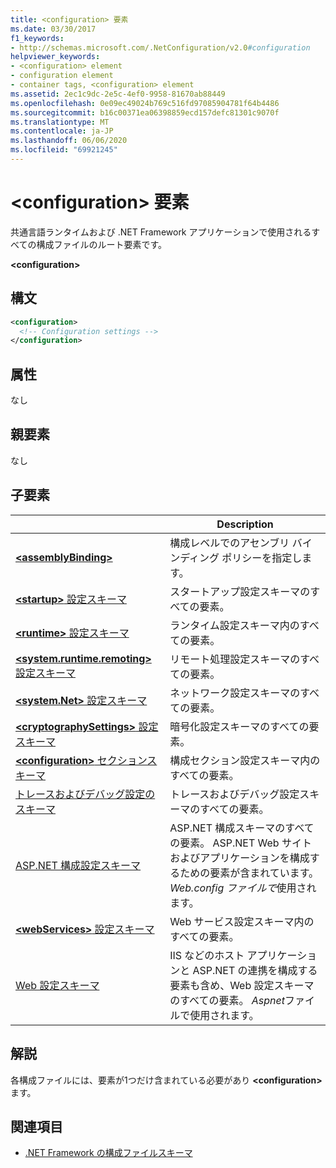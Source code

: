 ```yaml
---
title: <configuration> 要素
ms.date: 03/30/2017
f1_keywords:
- http://schemas.microsoft.com/.NetConfiguration/v2.0#configuration
helpviewer_keywords:
- <configuration> element
- configuration element
- container tags, <configuration> element
ms.assetid: 2ec1c9dc-2e5c-4ef0-9958-81670ab88449
ms.openlocfilehash: 0e09ec49024b769c516fd97085904781f64b4486
ms.sourcegitcommit: b16c00371ea06398859ecd157defc81301c9070f
ms.translationtype: MT
ms.contentlocale: ja-JP
ms.lasthandoff: 06/06/2020
ms.locfileid: "69921245"
---
```

# <a name="configuration-element"></a>\<configuration> 要素

共通言語ランタイムおよび .NET Framework アプリケーションで使用されるすべての構成ファイルのルート要素です。

**\<configuration>**

## <a name="syntax"></a>構文

```xml
<configuration>
  <!-- Configuration settings -->
</configuration>
```

## <a name="attributes"></a>属性

なし

## <a name="parent-element"></a>親要素

なし

## <a name="child-elements"></a>子要素

|     | Description |
| --- | ----------- |
| [**\<assemblyBinding>**](assemblybinding-element-for-configuration.md) | 構成レベルでのアセンブリ バインディング ポリシーを指定します。|
| [**\<startup>** 設定スキーマ](./startup/index.md) | スタートアップ設定スキーマのすべての要素。 |
| [**\<runtime>** 設定スキーマ](./runtime/index.md) | ランタイム設定スキーマ内のすべての要素。 |
| [**\<system.runtime.remoting>** 設定スキーマ](https://docs.microsoft.com/previous-versions/dotnet/netframework-4.0/z415cf9a(v=vs.100)) | リモート処理設定スキーマのすべての要素。 |
| [**\<system.Net>** 設定スキーマ](./network/index.md) | ネットワーク設定スキーマのすべての要素。 |
| [**\<cryptographySettings>** 設定スキーマ](./cryptography/index.md) | 暗号化設定スキーマのすべての要素。 |
| [**\<configuration>** セクションスキーマ](configuration-sections-schema.md) | 構成セクション設定スキーマ内のすべての要素。 |
| [トレースおよびデバッグ設定のスキーマ](./trace-debug/index.md) | トレースおよびデバッグ設定スキーマのすべての要素。 |
| [ASP.NET 構成設定スキーマ](https://docs.microsoft.com/previous-versions/dotnet/netframework-4.0/b5ysx397(v=vs.100)) | ASP.NET 構成スキーマのすべての要素。 ASP.NET Web サイトおよびアプリケーションを構成するための要素が含まれています。 *Web.config ファイルで*使用されます。 |
| [**\<webServices>** 設定スキーマ](https://docs.microsoft.com/previous-versions/dotnet/netframework-4.0/cctwteet(v=vs.100)) | Web サービス設定スキーマ内のすべての要素。 |
| [Web 設定スキーマ](./web/index.md) | IIS などのホスト アプリケーションと ASP.NET の連携を構成する要素も含め、Web 設定スキーマのすべての要素。 *Aspnet*ファイルで使用されます。 |

## <a name="remarks"></a>解説

各構成ファイルには、要素が1つだけ含まれている必要があり **\<configuration>** ます。

## <a name="see-also"></a>関連項目

- [.NET Framework の構成ファイルスキーマ](index.md)
